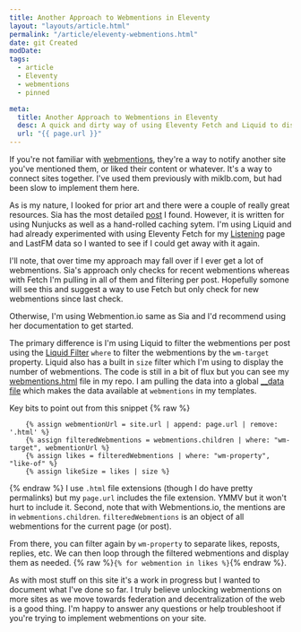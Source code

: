 ```yaml
---
title: Another Approach to Webmentions in Eleventy
layout: "layouts/article.html"
permalink: "/article/eleventy-webmentions.html"
date: git Created
modDate: 
tags:
  - article
  - Eleventy
  - webmentions
  - pinned

meta:
  title: Another Approach to Webmentions in Eleventy
  desc: A quick and dirty way of using Eleventy Fetch and Liquid to display webmentions on your site.
  url: "{{ page.url }}"
---
```


If you're not familiar with [webmentions](https://indieweb.org/Webmention), they're a way to notify another site you've mentioned them, or liked their content or whatever. It's a way to connect sites together. I've used them previously with miklb.com, but had been slow to implement them here.

As is my nature, I looked for prior art and there were a couple of really great resources. Sia has the most detailed [post](https://www.sia.codes/posts/webmentions-eleventy/) I found. However, it is written for using Nunjucks as well as a hand-rolled caching sytem. I'm using Liquid and had already experimented with using Eleventy Fetch for my [Listening](/listening/) page and LastFM data so I wanted to see if I could get away with it again.

I'll note, that over time my approach may fall over if I ever get a lot of webmentions. Sia's approach only checks for recent webmentions whereas with Fetch I'm pulling in all of them and filtering per post. Hopefully somone will see this and suggest a way to use Fetch but only check for new webmentions since last check.

Otherwise, I'm using Webmention.io same as Sia and I'd recommend using her documentation to get started.

The primary difference is I'm using Liquid to filter the webmentions per post using the [Liquid Filter](https://www.11ty.dev/docs/filters/) `where` to filter the webmentions by the `wm-target` property. Liquid also has a built in `size` filter which I'm using to display the number of webmentions. The code is still in a bit of flux but you can see my [webmentions.html](https://github.com/miklb/michaelbishop/blob/main/_includes/webmentions.html) file in my repo. I am pulling the data into a global [__data file](https://github.com/miklb/michaelbishop/blob/main/_data/webmentions.json) which makes the data available at `webmentions` in my templates.

Key bits to point out from this snippet
{% raw %}
```liquid
    {% assign webmentionUrl = site.url | append: page.url | remove: '.html' %}
    {% assign filteredWebmentions = webmentions.children | where: "wm-target", webmentionUrl %}
    {% assign likes = filteredWebmentions | where: "wm-property", "like-of" %}
    {% assign likeSize = likes | size %}
```
{% endraw %}
I use `.html` file extensions (though I do have pretty permalinks) but my `page.url` includes the file extension. YMMV but it won't hurt to include it. Second, note that with Webmentions.io, the mentions are in `webmentions.children`. `filteredWebmentions` is an object of all webmentions for the current page (or post).

From there, you can filter again by `wm-property` to separate likes, reposts, replies, etc. We can then loop through the filtered webmentions and display them as needed. {% raw %}`{% for webmention in likes %}`{% endraw %}.

As with most stuff on this site it's a work in progress but I wanted to document what I've done so far. I truly believe unlocking webmentions on more sites as we move towards federation and decentralization of the web is a good thing. I'm happy to answer any questions or help troubleshoot if you're trying to implement webmentions on your site.

<a class="u-bridgy-fed" href="https://fed.brid.gy/" hidden="from-humans"></a>


